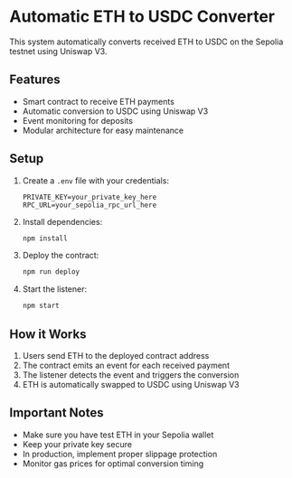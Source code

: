 # Automatic ETH to USDC Converter

This system automatically converts received ETH to USDC on the Sepolia testnet using Uniswap V3.

## Features

- Smart contract to receive ETH payments
- Automatic conversion to USDC using Uniswap V3
- Event monitoring for deposits
- Modular architecture for easy maintenance

## Setup

1. Create a `.env` file with your credentials:
   ```
   PRIVATE_KEY=your_private_key_here
   RPC_URL=your_sepolia_rpc_url_here
   ```

2. Install dependencies:
   ```bash
   npm install
   ```

3. Deploy the contract:
   ```bash
   npm run deploy
   ```

4. Start the listener:
   ```bash
   npm start
   ```

## How it Works

1. Users send ETH to the deployed contract address
2. The contract emits an event for each received payment
3. The listener detects the event and triggers the conversion
4. ETH is automatically swapped to USDC using Uniswap V3

## Important Notes

- Make sure you have test ETH in your Sepolia wallet
- Keep your private key secure
- In production, implement proper slippage protection
- Monitor gas prices for optimal conversion timing